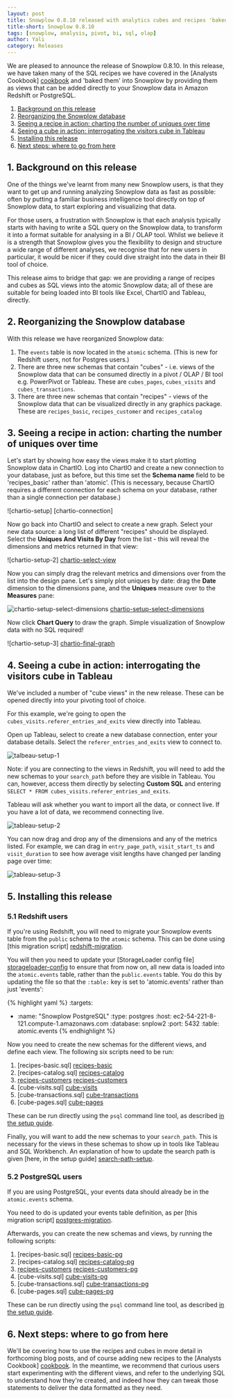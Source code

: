 ```yaml
---
layout: post
title: Snowplow 0.8.10 released with analytics cubes and recipes 'baked in'
title-short: Snowplow 0.8.10
tags: [snowplow, analysis, pivot, bi, sql, olap]
author: Yali
category: Releases
---
```


We are pleased to announce the release of Snowplow 0.8.10. In this release, we have taken many of the SQL recipes we have covered in the [Analysts Cookbook] [cookbook] and 'baked them' into Snowplow by providing them as views that can be added directly to your Snowplow data in Amazon Redshift or PostgreSQL.

1. [Background on this release](/blog/2013/10/18/snowplow-0.8.10-released-with-analytics-recipes-and-cubes/#background)
2. [Reorganizing the Snowplow database](/blog/2013/10/18/snowplow-0.8.10-released-with-analytics-recipes-and-cubes/#schema)
3. [Seeing a recipe in action: charting the number of uniques over time](/blog/2013/10/18/snowplow-0.8.10-released-with-analytics-recipes-and-cubes/#recipe-use)
4. [Seeing a cube in action: interrogating the visitors cube in Tableau](/blog/2013/10/18/snowplow-0.8.10-released-with-analytics-recipes-and-cubes/#visitor-cube)
5. [Installing this release](/blog/2013/10/18/snowplow-0.8.10-released-with-analytics-recipes-and-cubes/#setup)
6. [Next steps: where to go from here](/blog/2013/10/18/snowplow-0.8.10-released-with-analytics-recipes-and-cubes/#next-steps)

<div class="html">
<a name="background"><h2>1. Background on this release</h2></a>
</div>

One of the things we've learnt from many new Snowplow users, is that they want to get up and running analyzing Snowplow data as fast as possible: often by putting a familiar business intelligence tool directly on top of Snowplow data, to start exploring and visualizing that data.

For those users, a frustration with Snowplow is that each analysis typically starts with having to write a SQL query on the Snowplow data, to transform it into a format suitable for analysing in a BI / OLAP tool. Whilst we believe it is a strength that Snowplow gives you the flexibility to design and structure a wide range of different analyses, we recognise that for new users in particular, it would be nicer if they could dive straight into the data in their BI tool of choice.

This release aims to bridge that gap: we are providing a range of recipes and cubes as SQL views into the atomic Snowplow data; all of these are suitable for being loaded into BI tools like Excel, ChartIO and Tableau, directly.

<!--more-->

<div class="html">
<a name="schema"><h2>2. Reorganizing the Snowplow database</h2></a>
</div>

With this release we have reorganized Snowplow data:

1. The `events` table is now located in the `atomic` schema. (This is new for Redshift users, not for Postgres users.)
2. There are three new schemas that contain "cubes" - i.e. views of the Snowplow data that can be consumed directly in a pivot / OLAP / BI tool e.g. PowerPivot or Tableau. These are `cubes_pages`, `cubes_visits` and `cubes_transactions`.
3. There are three new schemas that contain "recipes" - views of the Snowplow data that can be visualized directly in any graphics package. These are `recipes_basic`, `recipes_customer` and `recipes_catalog`

<div class="html">
<a name="recipe-use"><h2>3. Seeing a recipe in action: charting the number of uniques over time</h2></a>
</div>

Let's start by showing how easy the views make it to start plotting Snowplow data in ChartIO. Log into ChartIO and create a new connection to your database, just as before, but this time set the **Schema name** field to be 'recipes_basic' rather than 'atomic'. (This is necessary, because ChartIO requires a different connection for each schema on your database, rather than a single connection per database.)

<div class="html">
![chartio-setup] [chartio-connection]
</div>

Now go back into ChartIO and select to create a new graph. Select your new data source: a long list of different "recipes" should be displayed. Select the **Uniques And Visits By Day** from the list - this will reveal the dimensions and metrics returned in that view:

![chartio-setup-2] [chartio-select-view]

Now you can simply drag the relevant metrics and dimensions over from the list into the design pane. Let's simply plot uniques by date: drag the **Date** dimension to the dimensions pane, and the **Uniques** measure over to the **Measures** pane:

![chartio-setup-select-dimensions] [chartio-setup-select-dimensions]

Now click **Chart Query** to draw the graph. Simple visualization of Snowplow data with no SQL required!

![chartio-setup-3] [chartio-final-graph]

<div class="html">
<a name="visitor-cube"><h2>4. Seeing a cube in action: interrogating the visitors cube in Tableau</h2></a>
</div>

We've included a number of "cube views" in the new release. These can be opened directly into your pivoting tool of choice.

For this example, we're going to open the `cubes_visits.referer_entries_and_exits` view directly into Tableau.

Open up Tableau, select to create a new database connection, enter your database details. Select the `referer_entries_and_exits` view to connect to.

![talbeau-setup-1][tableau-1]

Note: if you are connecting to the views in Redshift, you will need to add the new schemas to your `search_path` before they are visible in Tableau. You can, however, access them directly by selecting **Custom SQL** and entering `SELECT * FROM cubes_visits.referer_entries_and_exits`.

Tableau will ask whether you want to import all the data, or connect live. If you have a lot of data, we recommend connecting live.

![tableau-setup-2][tableau-2]

You can now drag and drop any of the dimensions and any of the metrics listed. For example, we can drag in `entry_page_path`, `visit_start_ts` and `visit_duration` to see how average visit lengths have changed per landing page over time:

![tableau-setup-3][tableau-3]

<div class="html">
<a name="setup"><h2>5. Installing this release</h2></a>
</div>

### 5.1 Redshift users

If you're using Redshift, you will need to migrate your Snowplow events table from the `public` schema to the `atomic` schema. This can be done using [this migration script] [redshift-migration].

You will then you need to update your [StorageLoader config file] [storageloader-config] to ensure that from now on, all new data is loaded into the `atomic.events` table, rather than the `public.events` table. You do this by updating the file so that the `:table:` key is set to 'atomic.events' rather than just 'events':

{% highlight yaml %}
:targets:
  - :name:     "Snowplow PostgreSQL"
    :type:     postgres
    :host:     ec2-54-221-8-121.compute-1.amazonaws.com
    :database: snplow2
    :port:     5432
    :table:    atomic.events
{% endhighlight %}

Now you need to create the new schemas for the different views, and define each view. The following six scripts need to be run:

1. [recipes-basic.sql] [recipes-basic]
2. [recipes-catalog.sql] [recipes-catalog]
3. [recipes-customers] [recipes-customers]
4. [cube-visits.sql] [cube-visits]
5. [cube-transactions.sql] [cube-transactions]
6. [cube-pages.sql] [cube-pages]

These can be run directly using the `psql` command line tool, as described [in the setup guide][setup-views].

Finally, you will want to add the new schemas to your `search_path`. This is necessary for the views in these schemas to show up in tools like Tableau and SQL Workbench. An explanation of how to update the search path is given [here, in the setup guide] [search-path-setup].

### 5.2 PostgreSQL users

If you are using PostgreSQL, your events data should already be in the `atomic.events` schema.

You need to do is updated your events table definition, as per [this migration script] [postgres-migration].

Afterwards, you can create the new schemas and views, by running the following scripts:

1. [recipes-basic.sql] [recipes-basic-pg]
2. [recipes-catalog.sql] [recipes-catalog-pg]
3. [recipes-customers] [recipes-customers-pg]
4. [cube-visits.sql] [cube-visits-pg]
5. [cube-transactions.sql] [cube-transactions-pg]
6. [cube-pages.sql] [cube-pages-pg]

These can be run directly using the `psql` command line tool, as described [in the setup guide][setup-views].

<div class="html">
<a name="next-steps"><h2>6. Next steps: where to go from here</h2></a>
</div>

We'll be covering how to use the recipes and cubes in more detail in forthcoming blog posts, and of course adding new recipes to the [Analysts Cookbook] [cookbook]. In the meantime, we recommend that curious users start experimenting with the different views, and refer to the underlying SQL to understand how they're created, and indeed how they can tweak those statements to deliver the data formatted as they need.

[cookbook]: http://snowplowanalytics.com/analytics/index.html
[recipes-basic]: https://github.com/snowplow/snowplow/blob/feature/recipe-views/5-analytics/postgresql/recipes/recipes-basic.sql
[recipes-customer]: https://github.com/snowplow/snowplow/blob/feature/recipe-views/5-analytics/postgresql/recipes/recipes-customers.sql
[recipes-catalog]: https://github.com/snowplow/snowplow/blob/feature/recipe-views/5-analytics/postgresql/recipes/recipes-catalog.sql

[basic-recipes]: /analytics/basic-recipes.html
[customer-recipes]: http://snowplowanalytics.com/analytics/customer-analytics/overview.html
[catalog-recipes]: http://snowplowanalytics.com/analytics/catalog-analytics/overview.html
[catalog-analytics]: http://snowplowanalytics.com/analytics/catalog-analytics/overview.html

[cube-visits]: https://github.com/snowplow/snowplow/blob/feature/recipe-views/5-analytics/postgresql/cubes/cube-visits.sql
[cube-transactions]: https://github.com/snowplow/snowplow/blob/feature/recipe-views/5-analytics/postgresql/cubes/cube-transactions.sql
[cube-pages]: https://github.com/snowplow/snowplow/blob/feature/recipe-views/5-analytics/postgresql/cubes/cube-pages.sql

[setup-views]: https://github.com/snowplow/snowplow/wiki/Setting-up-the-prebuilt-views-in-Redshift-and-PostgreSQL
[chartio-connection]: /assets/img/blog/2013/10/chartio-connection.png
[chartio-select-view]: /assets/img/blog/2013/10/chartio-2.png
[chartio-setup-select-dimensions]: /assets/img/blog/2013/10/chartio-select-dimensions.png
[chartio-final-graph]: /assets/img/blog/2013/10/chartio-final-graph.png

[tableau-1]: /assets/img/blog/2013/10/tableau-connection.JPG
[tableau-2]: /assets/img/blog/2013/10/tableau-1.JPG
[tableau-3]: /assets/img/blog/2013/10/tableau-visualization.JPG

[redshift-migration]: https://github.com/snowplow/snowplow/blob/master/4-storage/redshift-storage/sql/migrate_0.2.1_to_0.2.2.sql
[postgres-migration]: https://github.com/snowplow/snowplow/blob/master/4-storage/postgres-storage/sql/migrate_0.1.0_to_0.1.1.sql

[storageloader-config]: https://github.com/snowplow/snowplow/blob/master/4-storage/storage-loader/config/redshift.yml.sample

[recipes-basic]: https://github.com/snowplow/snowplow/blob/master/5-analytics/redshift-analytics/recipes/recipes-basic.sql
[recipes-catalog]: https://github.com/snowplow/snowplow/blob/master/5-analytics/redshift-analytics/recipes/recipes-catalog.sql
[recipes-customers]: https://github.com/snowplow/snowplow/blob/master/5-analytics/redshift-analytics/recipes/recipes-customers.sql

[cube-pages]: https://github.com/snowplow/snowplow/blob/master/5-analytics/redshift-analytics/cubes/cube-pages.sql
[cube-transactions]: https://github.com/snowplow/snowplow/blob/master/5-analytics/redshift-analytics/cubes/cube-transactions.sql
[cube-visits]: https://github.com/snowplow/snowplow/blob/master/5-analytics/redshift-analytics/cubes/cube-visits.sql

[recipes-basic-pg]: https://github.com/snowplow/snowplow/blob/master/5-analytics/postgres-analytics/recipes/recipes-basic.sql
[recipes-catalog-pg]: https://github.com/snowplow/snowplow/blob/master/5-analytics/postgres-analytics/recipes/recipes-catalog.sql
[recipes-customers-pg]: https://github.com/snowplow/snowplow/blob/master/5-analytics/postgres-analytics/recipes/recipes-customers.sql

[cube-pages-pg]: https://github.com/snowplow/snowplow/blob/master/5-analytics/postgres-analytics/cubes/cube-pages.sql
[cube-transactions-pg]: https://github.com/snowplow/snowplow/blob/master/5-analytics/postgres-analytics/cubes/cube-transactions.sql
[cube-visits-pg]: https://github.com/snowplow/snowplow/blob/master/5-analytics/postgres-analytics/cubes/cube-visits.sql
[search-path-setup]: https://github.com/snowplow/snowplow/wiki/setting-up-redshift#wiki-search_path
